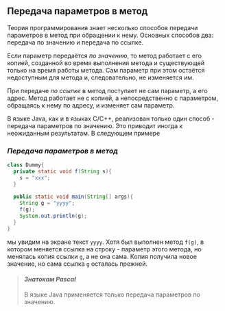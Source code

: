 ## Передача параметров в метод

Теория программирования знает несколько способов передачи параметров в метод при обращении к нему. Основных способов два: передача по значению и передача по ссылке.

Если параметр передаётся _по значению_, то метод работает с его копией, созданной во время выполнения метода и существующей только на время работы метода. Сам параметр при этом остаётся недоступным для метода и, следовательно, не изменяется им.

При передаче _по ссылке_ в метод поступает не сам параметр, а его адрес. Метод работает не с копией, а непосредственно с параметром, обращаясь к нему по адресу, и изменяет сам параметр.

В языке Java, как и в языках C/C++, реализован только один способ - передача параметров по значению. Это приводит иногда к неожиданным результатам. В следующем примере

### _Передача параметров в метод_

```java
class Dummy{    
  private static void f(String s){
    s = "xxx";
  }
  
  public static void main(String[] args){
    String g = "yyyy";
    f(g);
    System.out.println(g);
  }
}
```

мы увидим на экране текст `yyyy`. Хотя был выполнен метод `f(g)`, в котором меняется ссылка на строку - параметр этого метода, но менялась копия ссылки `g`, а не она сама. Копия получила новое значение, но сама ссылка `g` осталась прежней.

> #### _Знатокам Pascal_
> В языке Java применяется только передача параметров по значению.

